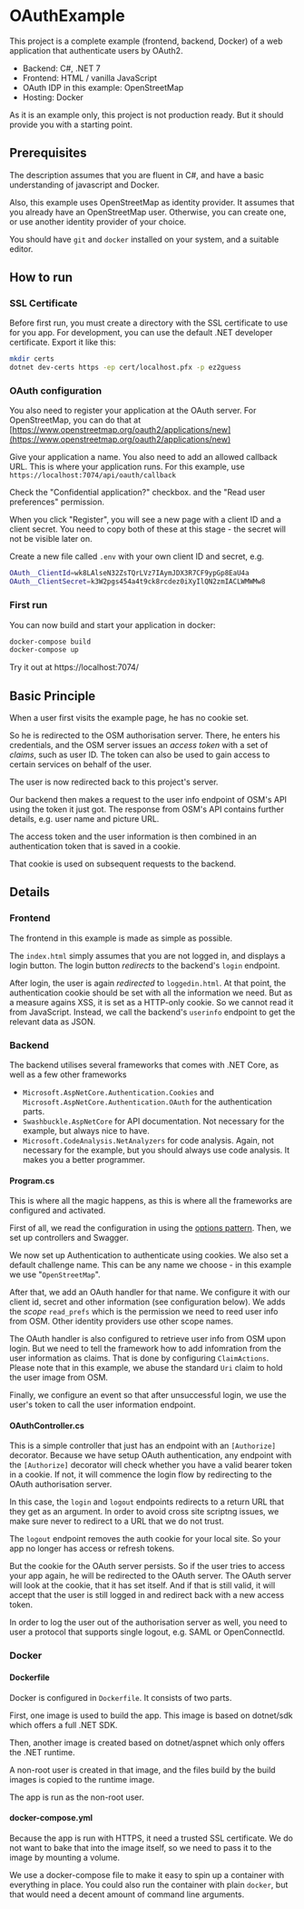 # OAuthExample

This project is a complete example (frontend, backend, Docker) of a web application that authenticate users by OAuth2.

* Backend: C#, .NET 7
* Frontend: HTML / vanilla JavaScript
* OAuth IDP in this example: OpenStreetMap
* Hosting: Docker 

As it is an example only, this project is not production ready. But it should provide you with a starting point.

## Prerequisites

The description assumes that you are fluent in C#, and have a basic understanding of javascript and Docker.

Also, this example uses OpenStreetMap as identity provider. It assumes that you already have an OpenStreetMap user. Otherwise, you can create one, or use another identity provider of your choice.

You should have `git` and `docker` installed on your system, and a suitable editor.

## How to run 

### SSL Certificate
Before first run, you must create a directory with the SSL certificate to use for you app. For development, you can use the default .NET developer certificate. Export it like this:

```bash
mkdir certs
dotnet dev-certs https -ep cert/localhost.pfx -p ez2guess
```

### OAuth configuration

You also need to register your application at the OAuth server. For OpenStreetMap, you can do that at [https://www.openstreetmap.org/oauth2/applications/new](https://www.openstreetmap.org/oauth2/applications/new)

Give your application a name. You also need to add an allowed callback URL. This is where your application runs. For this example, use `https://localhost:7074/api/oauth/callback`

Check the "Confidential application?" checkbox. and the "Read user preferences" permission.

When you click "Register", you will see a new page with a client ID and a client secret. You need to copy both of these at this stage - the secret will not be visible later on.

Create a new file called `.env` with your own client ID and secret, e.g.
```bash
OAuth__ClientId=wk8LAlseN32ZsTQrLVz7IAymJDX3R7CF9ypGp8EaU4a
OAuth__ClientSecret=k3W2pgs454a4t9ck8rcdez0iXyIlQN2zmIACLWMWMw8 
```


### First run

You can now build and start your application in docker:
```bash
docker-compose build
docker-compose up
```

Try it out at https://localhost:7074/

## Basic Principle

When a user first visits the example page, he has no cookie set.

So he is redirected to the OSM authorisation server.
There, he enters his credentials, and the OSM server issues an *access token* with a set of *claims*, such as user ID. The token can also be used to gain access to certain services on behalf of the user.

The user is now redirected back to this project's server.

Our backend then makes a request to the user info endpoint of OSM's API using the token it just got. The response from OSM's API contains further details, e.g. user name and picture URL.

The access token and the user information is then combined in an authentication token that is saved in a cookie.

That cookie is used on subsequent requests to the backend.


## Details

### Frontend

The frontend in this example is made as simple as possible.

The `index.html` simply assumes that you are not logged in, and displays a login button. The login button *redirects* to the backend's `login` endpoint.

After login, the user is again *redirected* to `loggedin.html`. At that point, the authentication cookie should be set with all the information we need. But as a measure agains XSS, it is set as a HTTP-only cookie. So we cannot read it from JavaScript. Instead, we call the backend's `userinfo` endpoint to get the relevant data as JSON.  


### Backend

The backend utilises several frameworks that comes with .NET Core, as well as a few other frameworks

* `Microsoft.AspNetCore.Authentication.Cookies` and `Microsoft.AspNetCore.Authentication.OAuth` for the authentication parts.
* `Swashbuckle.AspNetCore` for API documentation. Not necessary for the example, but always nice to have.
* `Microsoft.CodeAnalysis.NetAnalyzers` for code analysis. Again, not necessary for the example, but you should always use code analysis. It makes you a better programmer.

#### Program.cs

This is where all the magic happens, as this is where all the frameworks are configured and activated.

First of all, we read the configuration in using the [options pattern](https://learn.microsoft.com/en-us/dotnet/core/extensions/options).
Then, we set up controllers and Swagger.

We now set up Authentication to authenticate using cookies. We also set a default challenge name. This can be any name we choose - in this example we use "`OpenStreetMap`".

After that, we add an OAuth handler for that name. We configure it with our client id, secret and other information (see configuration below). We adds the *scope* `read_prefs` which is the permission we need to reed user info from OSM. Other identity providers use other scope names.

The OAuth handler is also configured to retrieve user info from OSM upon login. But we need to tell the framework how to add infomration from the user information as claims. That is done by configuring `ClaimActions`.
Please note that in this example, we abuse the standard `Uri` claim to hold the user image from OSM.

Finally, we configure an event so that after unsuccessful login, we use the user's token to call the user information endpoint.



#### OAuthController.cs
This is a simple controller that just has an endpoint with an `[Authorize]` decorator. Because we have setup OAuth authentication, any endpoint with the `[Authorize]` decorator will check whether you have a valid bearer token in a cookie. If not, it will commence the login flow by redirecting to the OAuth authorisation server.

In this case, the `login` and `logout` endpoints redirects to a return URL that they get as an argument. In order to avoid cross site scriptng issues, we make sure never to redirect to a URL that we do not trust.

The `logout` endpoint removes the auth cookie for your local site. So your app no longer has access or refresh tokens.

But the cookie for the OAuth server persists. So if the user tries to access your app again, he will be redirected to the OAuth server. The OAuth server will look at the cookie, that it has set itself. And if that is still valid, it will accept that the user is still logged in and redirect back with a new access token.

In order to log the user out of the authorisation server as well, you need to user a protocol that supports single logout, e.g. SAML or OpenConnectId.

### Docker

#### Dockerfile

Docker is configured in `Dockerfile`. It consists of two parts.

First, one image is used to build the app. This image is based on dotnet/sdk which offers a full .NET SDK.

Then, another image is created based on dotnet/aspnet which only offers the .NET runtime.

A non-root user is created in that image, and the files build by the build images is copied to the runtime image.

The app is run as the non-root user.

#### docker-compose.yml

Because the app is run with HTTPS, it need a trusted SSL certificate. We do not want to bake that into the image itself, so we need to pass it to the image by mounting a volume.

We use a docker-compose file to make it easy to spin up a container with everything in place. You could also run the container with plain `docker`, but that would need a decent amount of command line arguments.